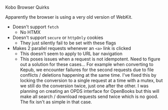 Kobo Browser Quirks

Apparently the browser is using a very old version of WebKit.

- Doesn't support `fetch`
    - No HTMX
- Doesn't support `secure` or `httpOnly` cookies
    - They just silently fail to be set with these flags
- Makes 2 parallel requests whenever an `<a>` link is clicked
    - This doesn't seem to apply to URL bar navigation
    - This poses issues when a request is not idempotent. Need to figure out a solution
      for these cases... For example when converting to Kepub, we encounter failures
      for the second requests due to file conflicts / deletions happening at the same time.
      I've fixed this by locking the conversion to a single request at a time with a mutex,
      but we still do the conversion twice, just one after the other.
      I was planning on creating an OPDS interface for OpenBooks but this will make all
      search / download requests send twice which is no good. The fix isn't as simple
      in that case.
